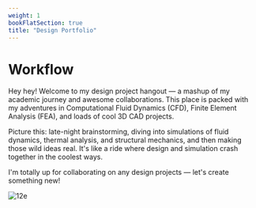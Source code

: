 ```yaml
---
weight: 1
bookFlatSection: true
title: "Design Portfolio"
---
```


# **Workflow**

Hey hey! Welcome to my design project hangout — a mashup of my academic journey and awesome collaborations. This place is packed with my adventures in Computational Fluid Dynamics (CFD), Finite Element Analysis (FEA), and loads of cool 3D CAD projects.

Picture this: late-night brainstorming, diving into simulations of fluid dynamics, thermal analysis, and structural mechanics, and then making those wild ideas real. It's like a ride where design and simulation crash together in the coolest ways.

I'm totally up for collaborating on any design projects — let's create something new!

![12e](https://wallpapercave.com/dwp1x/wp9380795.png)


